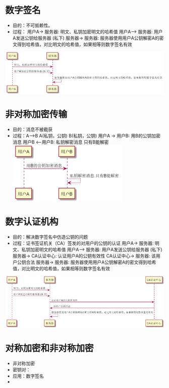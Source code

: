 # 数字签名
+ 目的：不可抵赖性。
+ 过程：
  用户A-> 服务器: 明文、私钥加密明文的哈希值
  用户A--> 服务器: 用户A发送公钥给服务器 (私下)
  服务器-> 服务器: 服务器使用用户A公钥解密A的密文得到哈希值，对比明文的哈希值，如果相等则数字签名有效
  
![数字签名](./数字签名.png)

# 非对称加密传输
+ 目的：消息不被截获
+ 过程：A-->B   A(私钥，公钥)   B(私钥，公钥)
  用户A -> 用户B: 用B的公钥加密消息
  用户B <--用户B: 私钥解密消息 只有B能解密
![数字签名](./消息加密.png)

# 数字认证机构
+ 目的：解决数字签名中仿造公钥的问题
+ 过程：证书签证机关（CA）签发的对用户的公钥的认证
  用户A-> 服务器: 明文、私钥加密明文的哈希值
  用户A--> 服务器: 用户A发送公钥给服务器 (私下)
  服务器-> CA认证中心: 认证用户A的公钥有效性
  CA认证中心-> 服务器: 该用户公钥合法
  服务器-> 服务器: 服务器使用用户A公钥解密A的密文得到哈希值，对比明文的哈希值，如果相等则数字签名有效

![数字认证](./数字认证.png)

# 对称加密和非对称加密
+ 非对称加密
 + 密钥对：
 + 应用：数字签名
+ 



